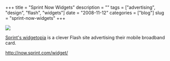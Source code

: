 +++
title = "Sprint Now Widgets"
description = ""
tags = ["advertising", "design", "flash", "widgets"]
date = "2008-11-12"
categories = ["blog"]
slug = "sprint-now-widgets"
+++



  <div class="notebook-screenshot"><a href="http://now.sprint.com/widget/"><img src="//konigi.com/media/notebook/sprint-widgetopia.jpg" class="notebook-image" /></a></div><p><a href="http://now.sprint.com/widget/">Sprint's widgetopia</a> is a clever Flash site advertising their mobile broadband card.</p>
    
  <a href="http://now.sprint.com/widget/">http://now.sprint.com/widget/</a>
